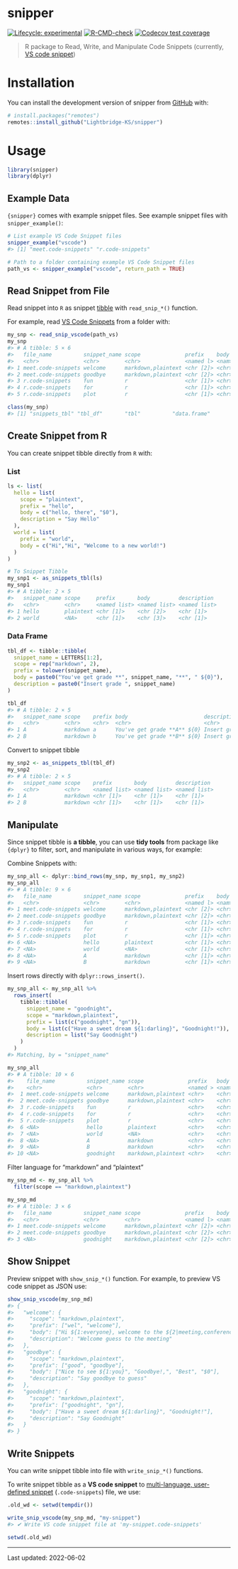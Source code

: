
<!-- README.md is generated from README.Rmd. Please edit that file -->

# snipper

<!-- badges: start -->

[![Lifecycle:
experimental](https://img.shields.io/badge/lifecycle-experimental-orange.svg)](https://lifecycle.r-lib.org/articles/stages.html#experimental)
[![R-CMD-check](https://github.com/Lightbridge-KS/snipper/workflows/R-CMD-check/badge.svg)](https://github.com/Lightbridge-KS/snipper/actions)
[![Codecov test
coverage](https://codecov.io/gh/Lightbridge-KS/snipper/branch/main/graph/badge.svg)](https://app.codecov.io/gh/Lightbridge-KS/snipper?branch=main)
<!-- badges: end -->

> R package to Read, Write, and Manipulate Code Snippets (currently, [VS
> code
> snippet](https://code.visualstudio.com/docs/editor/userdefinedsnippets#_snippet-scope))

# Installation

You can install the development version of snipper from
[GitHub](https://github.com/) with:

``` r
# install.packages("remotes")
remotes::install_github("Lightbridge-KS/snipper")
```

# Usage

``` r
library(snipper)
library(dplyr)
```

## Example Data

`{snipper}` comes with example snippet files. See example snippet files
with `snipper_example()`:

``` r
# List example VS Code Snippet files
snipper_example("vscode")
#> [1] "meet.code-snippets" "r.code-snippets"

# Path to a folder containing example VS Code Snippet files
path_vs <- snipper_example("vscode", return_path = TRUE)
```

## Read Snippet from File

Read snippet into `R` as snippet [tibble](https://tibble.tidyverse.org)
with `read_snip_*()` function.

For example, read [VS Code
Snippets](https://code.visualstudio.com/docs/editor/userdefinedsnippets)
from a folder with:

``` r
my_snp <- read_snip_vscode(path_vs)
my_snp
#> # A tibble: 5 × 6
#>   file_name          snippet_name scope              prefix    body  description
#>   <chr>              <chr>        <chr>              <named l> <nam> <named lis>
#> 1 meet.code-snippets welcome      markdown,plaintext <chr [2]> <chr> <chr [1]>  
#> 2 meet.code-snippets goodbye      markdown,plaintext <chr [2]> <chr> <chr [1]>  
#> 3 r.code-snippets    fun          r                  <chr [1]> <chr> <chr [1]>  
#> 4 r.code-snippets    for          r                  <chr [1]> <chr> <chr [1]>  
#> 5 r.code-snippets    plot         r                  <chr [1]> <chr> <chr [1]>
```

``` r
class(my_snp)
#> [1] "snippets_tbl" "tbl_df"       "tbl"          "data.frame"
```

## Create Snippet from R

You can create snippet tibble directly from `R` with:

### List

``` r
ls <- list(
  hello = list(
    scope = "plaintext",
    prefix = "hello",
    body = c("hello, there", "$0"),
    description = "Say Hello"
  ),
  world = list(
    prefix = "world",
    body = c("Hi","Hi", "Welcome to a new world!")
  )
) 

# To Snippet Tibble
my_snp1 <- as_snippets_tbl(ls)
my_snp1
#> # A tibble: 2 × 5
#>   snippet_name scope     prefix       body         description 
#>   <chr>        <chr>     <named list> <named list> <named list>
#> 1 hello        plaintext <chr [1]>    <chr [2]>    <chr [1]>   
#> 2 world        <NA>      <chr [1]>    <chr [3]>    <chr [1]>
```

### Data Frame

``` r
tbl_df <- tibble::tibble(
  snippet_name = LETTERS[1:2],
  scope = rep("markdown", 2),
  prefix = tolower(snippet_name),
  body = paste0("You've get grade **", snippet_name, "**", " ${0}"),
  description = paste0("Insert grade ", snippet_name)
)

tbl_df
#> # A tibble: 2 × 5
#>   snippet_name scope    prefix body                        description   
#>   <chr>        <chr>    <chr>  <chr>                       <chr>         
#> 1 A            markdown a      You've get grade **A** ${0} Insert grade A
#> 2 B            markdown b      You've get grade **B** ${0} Insert grade B
```

Convert to snippet tibble

``` r
my_snp2 <- as_snippets_tbl(tbl_df)
my_snp2
#> # A tibble: 2 × 5
#>   snippet_name scope    prefix       body         description 
#>   <chr>        <chr>    <named list> <named list> <named list>
#> 1 A            markdown <chr [1]>    <chr [1]>    <chr [1]>   
#> 2 B            markdown <chr [1]>    <chr [1]>    <chr [1]>
```

## Manipulate

Since snippet tibble is **a tibble**, you can use **tidy tools** from
package like `{dplyr}` to filter, sort, and manipulate in various ways,
for example:

Combine Snippets with:

``` r
my_snp_all <- dplyr::bind_rows(my_snp, my_snp1, my_snp2) 
my_snp_all
#> # A tibble: 9 × 6
#>   file_name          snippet_name scope              prefix    body  description
#>   <chr>              <chr>        <chr>              <named l> <nam> <named lis>
#> 1 meet.code-snippets welcome      markdown,plaintext <chr [2]> <chr> <chr [1]>  
#> 2 meet.code-snippets goodbye      markdown,plaintext <chr [2]> <chr> <chr [1]>  
#> 3 r.code-snippets    fun          r                  <chr [1]> <chr> <chr [1]>  
#> 4 r.code-snippets    for          r                  <chr [1]> <chr> <chr [1]>  
#> 5 r.code-snippets    plot         r                  <chr [1]> <chr> <chr [1]>  
#> 6 <NA>               hello        plaintext          <chr [1]> <chr> <chr [1]>  
#> 7 <NA>               world        <NA>               <chr [1]> <chr> <chr [1]>  
#> 8 <NA>               A            markdown           <chr [1]> <chr> <chr [1]>  
#> 9 <NA>               B            markdown           <chr [1]> <chr> <chr [1]>
```

Insert rows directly with `dplyr::rows_insert()`.

``` r
my_snp_all <- my_snp_all %>% 
  rows_insert(
    tibble::tibble(
      snippet_name = "goodnight",
      scope = "markdown,plaintext",
      prefix = list(c("goodnight", "gn")),
      body = list(c("Have a sweet dream ${1:darling}", "Goodnight!")),
      description = list("Say Goodnight")
    )
  ) 
#> Matching, by = "snippet_name"

my_snp_all
#> # A tibble: 10 × 6
#>    file_name          snippet_name scope              prefix   body  description
#>    <chr>              <chr>        <chr>              <named > <nam> <named lis>
#>  1 meet.code-snippets welcome      markdown,plaintext <chr>    <chr> <chr [1]>  
#>  2 meet.code-snippets goodbye      markdown,plaintext <chr>    <chr> <chr [1]>  
#>  3 r.code-snippets    fun          r                  <chr>    <chr> <chr [1]>  
#>  4 r.code-snippets    for          r                  <chr>    <chr> <chr [1]>  
#>  5 r.code-snippets    plot         r                  <chr>    <chr> <chr [1]>  
#>  6 <NA>               hello        plaintext          <chr>    <chr> <chr [1]>  
#>  7 <NA>               world        <NA>               <chr>    <chr> <chr [1]>  
#>  8 <NA>               A            markdown           <chr>    <chr> <chr [1]>  
#>  9 <NA>               B            markdown           <chr>    <chr> <chr [1]>  
#> 10 <NA>               goodnight    markdown,plaintext <chr>    <chr> <chr [1]>
```

Filter language for “markdown” and “plaintext”

``` r
my_snp_md <- my_snp_all %>% 
  filter(scope == "markdown,plaintext")

my_snp_md
#> # A tibble: 3 × 6
#>   file_name          snippet_name scope              prefix    body  description
#>   <chr>              <chr>        <chr>              <named l> <nam> <named lis>
#> 1 meet.code-snippets welcome      markdown,plaintext <chr [2]> <chr> <chr [1]>  
#> 2 meet.code-snippets goodbye      markdown,plaintext <chr [2]> <chr> <chr [1]>  
#> 3 <NA>               goodnight    markdown,plaintext <chr [2]> <chr> <chr [1]>
```

## Show Snippet

Preview snippet with `show_snip_*()` function. For example, to preview
VS code snippet as JSON use:

``` r
show_snip_vscode(my_snp_md)
#> {
#>   "welcome": {
#>     "scope": "markdown,plaintext",
#>     "prefix": ["wel", "welcome"],
#>     "body": ["Hi ${1:everyone}, welcome to the ${2|meeting,conference|}.", "$0"],
#>     "description": "Welcome guess to the meeting"
#>   },
#>   "goodbye": {
#>     "scope": "markdown,plaintext",
#>     "prefix": ["good", "goodbye"],
#>     "body": ["Nice to see ${1:you}", "Goodbye!,", "Best", "$0"],
#>     "description": "Say goodbye to guess"
#>   },
#>   "goodnight": {
#>     "scope": "markdown,plaintext",
#>     "prefix": ["goodnight", "gn"],
#>     "body": ["Have a sweet dream ${1:darling}", "Goodnight!"],
#>     "description": "Say Goodnight"
#>   }
#> }
```

## Write Snippets

You can write snippet tibble into file with `write_snip_*()` functions.

To write snippet tibble as a **VS code snippet** to [multi-language,
user-defined
snippet](https://code.visualstudio.com/docs/editor/userdefinedsnippets#_snippet-scope)
(`.code-snippets`) file, we use:

``` r
.old_wd <- setwd(tempdir())

write_snip_vscode(my_snp_md, "my-snippet")
#> ✔ Write VS code snippet file at 'my-snippet.code-snippets'

setwd(.old_wd)
```

------------------------------------------------------------------------

Last updated: 2022-06-02
